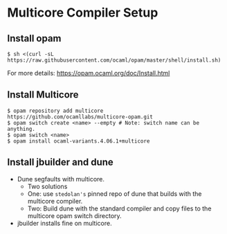 # Multicore Compiler Setup

## Install opam

```
$ sh <(curl -sL https://raw.githubusercontent.com/ocaml/opam/master/shell/install.sh)
```

For more details: https://opam.ocaml.org/doc/Install.html

## Install Multicore

```
$ opam repository add multicore https://github.com/ocamllabs/multicore-opam.git
$ opam switch create <name> --empty # Note: switch name can be anything.
$ opam switch <name>
$ opam install ocaml-variants.4.06.1+multicore
```


## Install jbuilder and dune

* Dune segfaults with multicore.
  - Two solutions
  - One: use `stedolan's` pinned repo of dune that builds with the multicore compiler.
  - Two: Build dune with the standard compiler and copy files to the multicore opam switch directory.
* jbuilder installs fine on multicore.
